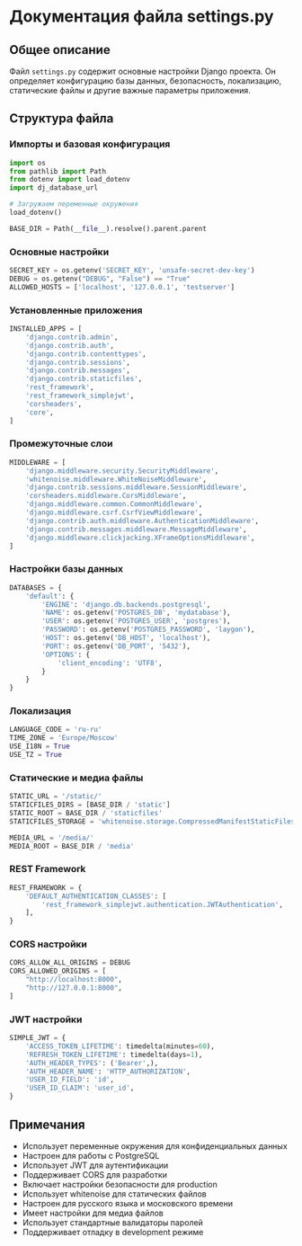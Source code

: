 # Документация файла settings.py

## Общее описание
Файл `settings.py` содержит основные настройки Django проекта. Он определяет конфигурацию базы данных, безопасность, локализацию, статические файлы и другие важные параметры приложения.

## Структура файла

### Импорты и базовая конфигурация
```python
import os
from pathlib import Path
from dotenv import load_dotenv
import dj_database_url

# Загружаем переменные окружения
load_dotenv()

BASE_DIR = Path(__file__).resolve().parent.parent
```

### Основные настройки
```python
SECRET_KEY = os.getenv('SECRET_KEY', 'unsafe-secret-dev-key')
DEBUG = os.getenv("DEBUG", "False") == "True"
ALLOWED_HOSTS = ['localhost', '127.0.0.1', 'testserver']
```

### Установленные приложения
```python
INSTALLED_APPS = [
    'django.contrib.admin',
    'django.contrib.auth',
    'django.contrib.contenttypes',
    'django.contrib.sessions',
    'django.contrib.messages',
    'django.contrib.staticfiles',
    'rest_framework',
    'rest_framework_simplejwt',
    'corsheaders',
    'core',
]
```

### Промежуточные слои
```python
MIDDLEWARE = [
    'django.middleware.security.SecurityMiddleware',
    'whitenoise.middleware.WhiteNoiseMiddleware',
    'django.contrib.sessions.middleware.SessionMiddleware',
    'corsheaders.middleware.CorsMiddleware',
    'django.middleware.common.CommonMiddleware',
    'django.middleware.csrf.CsrfViewMiddleware',
    'django.contrib.auth.middleware.AuthenticationMiddleware',
    'django.contrib.messages.middleware.MessageMiddleware',
    'django.middleware.clickjacking.XFrameOptionsMiddleware',
]
```

### Настройки базы данных
```python
DATABASES = {
    'default': {
        'ENGINE': 'django.db.backends.postgresql',
        'NAME': os.getenv('POSTGRES_DB', 'mydatabase'),
        'USER': os.getenv('POSTGRES_USER', 'postgres'),
        'PASSWORD': os.getenv('POSTGRES_PASSWORD', 'laygon'),
        'HOST': os.getenv('DB_HOST', 'localhost'),
        'PORT': os.getenv('DB_PORT', '5432'),
        'OPTIONS': {
            'client_encoding': 'UTF8',
        }
    }
}
```

### Локализация
```python
LANGUAGE_CODE = 'ru-ru'
TIME_ZONE = 'Europe/Moscow'
USE_I18N = True
USE_TZ = True
```

### Статические и медиа файлы
```python
STATIC_URL = '/static/'
STATICFILES_DIRS = [BASE_DIR / 'static']
STATIC_ROOT = BASE_DIR / 'staticfiles'
STATICFILES_STORAGE = 'whitenoise.storage.CompressedManifestStaticFilesStorage'

MEDIA_URL = '/media/'
MEDIA_ROOT = BASE_DIR / 'media'
```

### REST Framework
```python
REST_FRAMEWORK = {
    'DEFAULT_AUTHENTICATION_CLASSES': [
        'rest_framework_simplejwt.authentication.JWTAuthentication',
    ],
}
```

### CORS настройки
```python
CORS_ALLOW_ALL_ORIGINS = DEBUG
CORS_ALLOWED_ORIGINS = [
    "http://localhost:8000",
    "http://127.0.0.1:8000",
]
```

### JWT настройки
```python
SIMPLE_JWT = {
    'ACCESS_TOKEN_LIFETIME': timedelta(minutes=60),
    'REFRESH_TOKEN_LIFETIME': timedelta(days=1),
    'AUTH_HEADER_TYPES': ('Bearer',),
    'AUTH_HEADER_NAME': 'HTTP_AUTHORIZATION',
    'USER_ID_FIELD': 'id',
    'USER_ID_CLAIM': 'user_id',
}
```

## Примечания
- Использует переменные окружения для конфиденциальных данных
- Настроен для работы с PostgreSQL
- Использует JWT для аутентификации
- Поддерживает CORS для разработки
- Включает настройки безопасности для production
- Использует whitenoise для статических файлов
- Настроен для русского языка и московского времени
- Имеет настройки для медиа файлов
- Использует стандартные валидаторы паролей
- Поддерживает отладку в development режиме 